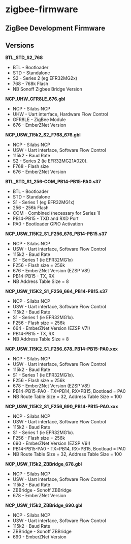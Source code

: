 # zigbee-firmware
## ZigBee Development Firmware

## Versions
__BTL_STD_S2_768__
* BTL - Bootloader
* STD - Standalone
* S2 - Series 2 (eg EFR32MG2x)
* 768 - 768k Flash
* NB Sonoff Zigbee Bridge Version

__NCP_UHW_GFR8LE_676.gbl__
* NCP - Silabs NCP
* UHW - Uart interface, Hardware Flow Control 
* GFR8LE - ZigBee Module
* 676 - EmberZNet Version

__NCP_USW_115k2_S2_F768_676.gbl__
* NCP - Silabs NCP
* USW - Uart interface, Software Flow Control 
* 115k2 - Baud Rate
* S2 - Series 2 (ie EFR32MG21A020).
* F768 - Flash size
* 676 - EmberZNet Version

__BTL_STD_S1_256-COM_PB14-PB15-PA0.s37__
* BTL - Bootloader
* STD - Standalone
* S1 - Series 1 (eg EFR32MG1x)
* 256 - 256k Flash
* COM - Combined (necessary for Series 1)
* PB14-PB15 - TXD and RXD Port
* PA0 - Bootloader GPIO Activation

__NCP_USW_115K2_S1_F256_676_PB14-PB15.s37__
* NCP - Silabs NCP
* USW - Uart interface, Software Flow Control 
* 115k2 - Baud Rate
* S1 - Series 1 (ie EFR32MG1x)
* F256 - Flash size = 256k
* 676 - EmberZNet Version (EZSP V8!)
* PB14-PB15 - TX, RX
* NB Address Table Size = 8

__NCP_USW_115K2_S1_F256_664_PB14-PB15.s37__
* NCP - Silabs NCP
* USW - Uart interface, Software Flow Control 
* 115k2 - Baud Rate
* S1 - Series 1 (ie EFR32MG1x).
* F256 - Flash size = 256k
* 664 - EmberZNet Version (EZSP V7!)
* PB14-PB15 - TX, RX
* NB Address Table Size = 8

__NCP_USW_115K2_S1_F256_678_PB14-PB15-PA0.xxx__
* NCP - Silabs NCP
* USW - Uart interface, Software Flow Control 
* 115k2 - Baud Rate
* S1 - Series 1 (ie EFR32MG1x).
* F256 - Flash size = 256k
* 678 - EmberZNet Version (EZSP V8!)
* PB14-PB15-PA0 - TX=PB14, RX=PB15, Bootload = PA0
* NB Route Table Size = 32, Address Table Size = 100

__NCP_USW_115K2_S1_F256_690_PB14-PB15-PA0.xxx__
* NCP - Silabs NCP
* USW - Uart interface, Software Flow Control 
* 115k2 - Baud Rate
* S1 - Series 1 (ie EFR32MG1x).
* F256 - Flash size = 256k
* 690 - EmberZNet Version (EZSP V9!)
* PB14-PB15-PA0 - TX=PB14, RX=PB15, Bootload = PA0
* NB Route Table Size = 32, Address Table Size = 100

__NCP_USW_115k2_ZBBridge_678.gbl__
* NCP - Silabs NCP
* USW - Uart interface, Software Flow Control 
* 115k2 - Baud Rate
* ZBBridge - Sonoff ZBBridge
* 678 - EmberZNet Version

__NCP_USW_115k2_ZBBridge_690.gbl__
* NCP - Silabs NCP
* USW - Uart interface, Software Flow Control 
* 115k2 - Baud Rate
* ZBBridge - Sonoff ZBBridge
* 690 - EmberZNet Version
